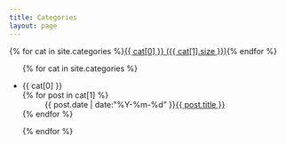 ```yaml
---
title: Categories
layout: page
---
```

<div id='tag_cloud'>{% for cat in site.categories %}<a href="#{{ cat[0] }}" title="{{ cat[0] }}" rel="{{ cat[1].size }}">{{ cat[0] }} ({{ cat[1].size }})</a>{% endfor %}</div>
<ul class="listing">{% for cat in site.categories %}
<li>
  <dl>
    <dt class="listing-seperator" id="{{ cat[0] }}">{{ cat[0] }}</dt>{% for post in cat[1] %}
    <dd class="listing-item"><span class="time">{{ post.date | date:"%Y-%m-%d" }}</span><a href="{{ post.url }}" title="{{ post.title }}">{{ post.title }}</a></dd>{% endfor %}
  </dl>
</li>{% endfor %}
</ul>